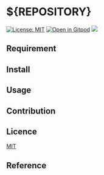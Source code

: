 # ${REPOSITORY}

[![License: MIT](https://img.shields.io/badge/License-MIT-yellow.svg)](https://opensource.org/licenses/MIT) [![Open in Gitpod](https://gitpod.io/button/open-in-gitpod.svg)](https://gitpod.io/#https://github.com/ymmmtym/${REPOSITORY}) ![](https://github.com/ymmmtym/${REPOSITORY}/workflows/${WORKFLOW_NAME}/badge.svg)


## Requirement

## Install

## Usage

## Contribution

## Licence

[MIT](https://github.com/tcnksm/tool/blob/master/LICENCE)

## Reference